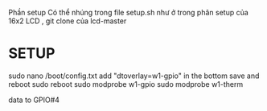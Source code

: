 
Phần setup Có thể nhúng trong file setup.sh như ở trong phân setup của 16x2 LCD , git clone của lcd-master

# SETUP
sudo nano /boot/config.txt
add "dtoverlay=w1-gpio" in the bottom
save and reboot sudo reboot
sudo modprobe w1-gpio
sudo modprobe w1-therm

data to GPIO#4
